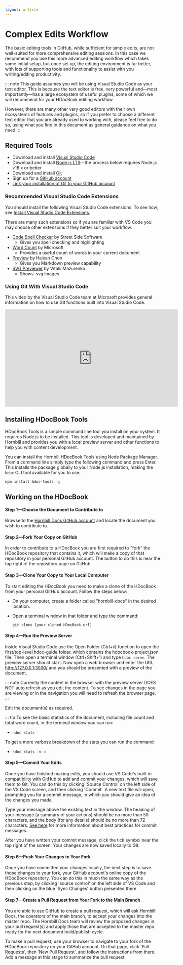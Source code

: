 ```yaml
---
layout: article
---
```

# Complex Edits Workflow
The basic editing tools in GitHub, while sufficient for simple edits, are not well-suited for more comprehensive editing sessions. In this case we recommend you use this more advanced editing workflow which takes some initial setup, but once set up, the editing environment is far better, with lots of supporting tools and functionality to assist with you writing/editing productivity. 

::: note
This guide assumes you will be using Visual Studio Code as your text editor. This is because the text editor is free, very powerful and—most importantly—has a large ecosystem of useful plugins, some of which we will recommend for your HDocBook editing workflow.

However, there are many other very good editors with their own ecosystems of features and plugins, so if you prefer to choose a different text editor that you are already used to working with, please feel free to do so, using what you find in this document as general guidance on what you need.
:::

## Required Tools 

* Download and install [Visual Studio Code](https://code.visualstudio.com/) 
* Download and install [Node.js LTS](https://nodejs.org/en/)—the process below requires Node.js v18.x or better
* Download and install [Git](https://git-scm.com/book/en/v2/Getting-Started-Installing-Git)
* Sign up for a [GitHub account](https://github.com/signup)
* [Link your installation of Git to your GitHub account](https://docs.github.com/en/get-started/quickstart/set-up-git)

### Recommended Visual Studio Code Extensions

You should install the following Visual Studio Code extensions. To see how, see [Install Visual Studio Code Extensions](https://code.visualstudio.com/learn/get-started/extensions).

There are many such extensions so if you are familiar with VS Code you may choose other extensions if they better suit your workflow. 

* [Code Spell Checker](https://marketplace.visualstudio.com/items?itemName=streetsidesoftware.code-spell-checker) by Street Side Software
  * Gives you spell checking and highlighting
* [Word Count](https://marketplace.visualstudio.com/items?itemName=ms-vscode.wordcount) by Microsoft
  * Provides a useful count of words in your current document
* [Preview](https://marketplace.visualstudio.com/items?itemName=searKing.preview-vscode) by Haixan Chen
  * Gives you Markdown preview capability
* [SVG Previewer](https://marketplace.visualstudio.com/items?itemName=vitaliymaz.vscode-svg-previewer) by Vitalii Mazurenko
  * Shows .svg images

### Using Git With Visual Studio Code
This video by the Visual Studio Code team at Microsoft provides general information on how to use Git functions built into Visual Studio Code.

<iframe width="560" height="315" src="https://www.youtube.com/embed/i_23KUAEtUM" title="Using Git with Visual Studio Code (Official Beginner Tutorial)" frameborder="0" allow="accelerometer; autoplay; clipboard-write; encrypted-media; gyroscope; picture-in-picture" allowfullscreen></iframe>

## Installing HDocBook Tools

HDocBook Tools is a simple command line tool you install on your system. It requires Node.js to be installed. This tool is developed and maintained by Hornbill and provides you with a local preview server and other functions to help you with content development.

You can install the Hornbill HDocBook Tools using Node Package Manager. From a command line simply type the following command and press Enter. This installs the package globally to your Node.js installation, making the `hdoc` CLI tool available for you to use.

```bash
npm install hdoc-tools -g
```

## Working on the HDocBook

#### Step 1—Choose the Document to Contribute to
Browse to the [Hornbill Docs GitHub account](https://github.com/Hornbill-Docs) and locate the document you wish to contribute to. 

#### Step 2—Fork Your Copy on GitHub
In order to contribute to a HDocBook you are first required to "fork" the HDocBook repository that contains it, which will make a copy of that repository in your personal GitHub account. The button to do this is near the top right of the repository page on GitHub.

#### Step 3—Clone Your Copy to Your Local Computer
To start editing the HDocBook you need to make a clone of the HDocBook from your personal GitHub account. Follow the steps below:

- On your computer, create a folder called "hornbill-docs" in the desired location.
- Open a terminal window in that folder and type the command:

  `git clone [your cloned HDocBook url]`

#### Step 4—Run the Preview Server
Inside Visual Studio Code use the Open Folder (Ctrl+k) function to open the first/top-level hdoc-guide folder, which contains the hdocbook-project.json file. Then open a terminal window (Ctrl+Shift+') and type `hdoc serve`. The preview server should start. Now open a web browser and enter the URL http://127.0.0.1:3000/ and you should be presented with a preview of the document.

::: note
Currently the content in the browser with the preview server DOES NOT auto refresh as you edit the content. To see changes in the page you are viewing or in the navigation you will need to refresh the browser page.
:::

Edit the document(s) as required.

::: tip
To see the basic statistics of the document, including file count and total word count, in the terminal window you can run:
- `hdoc stats`

To get a more verbose breakdown of the stats you can run the command:
- `hdoc stats -v`
:::

#### Step 5—Commit Your Edits
Once you have finished making edits, you should use VS Code's built-in compatibility with GitHub to add and commit your changes, which will save them to Git. You can do this by clicking 'Source Control' on the left side of the VS Code screen, and then clicking 'Commit'. A new text file will open, prompting you for a commit message, in which you should give an idea of the changes you made.

Type your message above the existing text in the window. The heading of your message (a summary of your actions) should be no more than 50 characters, and the body (for any details) should be no more than 72 characters. [See here](https://www.freecodecamp.org/news/how-to-write-better-git-commit-messages/) for more information about best practices for commit messages. 

After you have written your commit message, click the tick symbol near the top right of the screen. Your changes are now saved locally to Git.

#### Step 6—Push Your Changes to Your Fork
Once you have committed your changes locally, the next step is to save those changes to your fork, your GitHub account's online copy of the HDocBook repository. You can do this in much the same way as the previous step, by clicking 'source control' on the left side of VS Code and then clicking on the blue 'Sync Changes' button presented there.

#### Step 7—Create a Pull Request from Your Fork to the Main Branch
You are able to use GitHub to create a pull request, which will ask Hornbill Docs, the operators of the main branch, to accept your changes into the master repo. The Hornbill Docs team will review the proposed changes in your pull request(s) and apply those that are accepted to the master repo ready for the next document build/publish cycle.

To make a pull request, use your browser to navigate to your fork of the HDocBook repository on your GitHub account. On that page, click 'Pull Requests', then 'New Pull Request', and follow the instructions from there. Add a message at this stage to summarize the pull request.